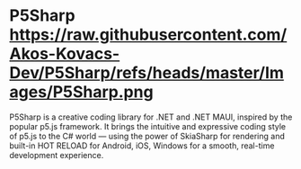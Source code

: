 # P5Sharp https://raw.githubusercontent.com/Akos-Kovacs-Dev/P5Sharp/refs/heads/master/Images/P5Sharp.png
P5Sharp is a creative coding library for .NET and .NET MAUI, inspired by the popular p5.js framework. It brings the intuitive and expressive coding style of p5.js to the C# world — using the power of SkiaSharp for rendering and built-in HOT RELOAD for Android, iOS, Windows for a smooth, real-time development experience.
